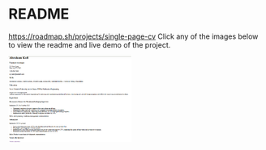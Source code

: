 # README
https://roadmap.sh/projects/single-page-cv
Click any of the images below to view the readme and live demo of the project.

<p align="left">
  <a href=Frontend Basix Projects/01-Single-page.cv/assets/single-page-cv.png>
    <img width="48%" src="./assets/single-page-cv.png" alt="single page cv" />
  </a>
 
